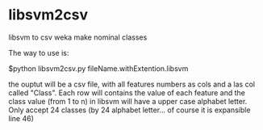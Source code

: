 
# libsvm2csv
libsvm to csv weka make nominal classes

The way to use is:

$python libsvm2csv.py fileName.withExtention.libsvm

the ouptut will be a csv file, with all features numbers as cols and a las col called "Class".
Each row will contains the value of each feature and the class value (from 1 to n) in libsvm will have a upper case alphabet letter.
Only accept 24 classes (by 24 alphabet letter... of course it is expansible line 46)
